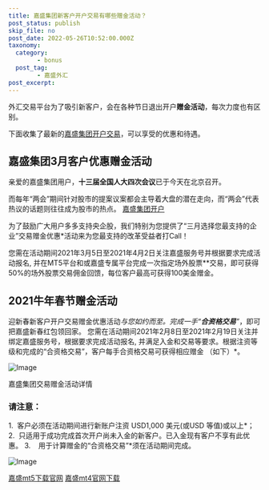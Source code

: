 ```yaml
---
title: 嘉盛集团新客户开户交易有哪些赠金活动？
post_status: publish
skip_file: no
post_date: 2022-05-26T10:52:00.000Z
taxonomy:
  category:
        - bonus
  post_tag:
        - 嘉盛外汇
post_excerpt: 
---
```

外汇交易平台为了吸引新客户，会在各种节日退出开户**赠金活动**，每次力度也有区别。

下面收集了最新的[嘉盛集团开户交易](https://we.laowei8.com/go/forexcomchina)，可以享受的优惠和待遇。



## 嘉盛集团3月客户优惠赠金活动

亲爱的嘉盛集团用户，**十三届全国人大四次会议**已于今天在北京召开。

而每年“两会”期间针对股市的提案议案都会主导着大盘的潜在走向，而“两会”代表热议的话题则往往成为股市的热点。 [嘉盛集团开户](https://we.laowei8.com/go/forexcomchina)

为了鼓励广大用户多多支持央企股，我们特别为您提供了“三月选择您最支持的企业”交易赠金优惠*活动来为您最支持的改革受益者打Call！

您需在活动期间2021年3月5日至2021年4月2日关注嘉盛服务号并根据要求完成活动报名, 并在MT5平台和或嘉盛专属平台完成一次指定场外股票**交易，即可获得50%的场外股票交易佣金回馈，每位客户最高可获得100美金赠金。

## 2021牛年春节赠金活动

迎新春新客户开户交易赠金优惠活动*与您如约而至。完成一手“**合资格交易**”*，即可把嘉盛新春红包领回家。 您需在活动期间2021年2月8日至2021年2月19日关注并绑定嘉盛服务号，根据要求完成活动报名, 并满足入金和交易等要求。根据注资等级和完成的“合资格交易”，客户每手合资格交易可获得相应赠金 （如下）*。

![Image](https://cdn.fendou.la/tuoss/gain-bonus.png)

嘉盛集团交易赠金活动详情

### **请注意：**

1.  客户必须在活动期间进行新账户注资 USD1,000 美元(或USD 等值)或以上*； 2.  只适用于成功完成首次开户尚未入金的新客户。已入金现有客户不享有此优惠。 3.    用于计算赠金的“合资格交易”*须在活动期间完成。

![Image](https://cdn.fendou.la/tuoss/openAccount.jpg)

[嘉盛mt5下载官网](http://www.ssgg.net/forex-mt5-download.html) [嘉盛mt4官网下载](http://www.ssgg.net/forex-mt4-download.html)
